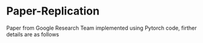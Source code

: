 # Paper-Replication
Paper from Google Research Team implemented using Pytorch code, firther details are as follows
